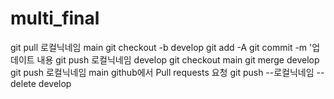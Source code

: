 # multi_final

git pull 로컬닉네임 main
git checkout -b develop
git add -A
git commit -m '업데이트 내용
git push 로컬닉네임 develop
git checkout main
git merge develop
git push 로컬닉네임 main
github에서 Pull requests 요청
git push --로컬닉네임 --delete develop
